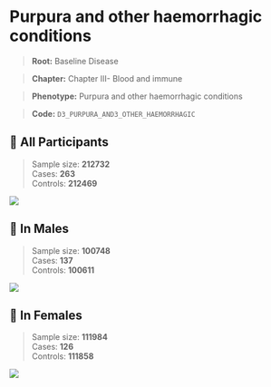 # Purpura and other haemorrhagic conditions

> **Root:** Baseline Disease  

> **Chapter:** Chapter III- Blood and immune  

> **Phenotype:** Purpura and other haemorrhagic conditions  

> **Code:** `D3_PURPURA_AND3_OTHER_HAEMORRHAGIC`

## 🧪 All Participants  
> Sample size: **212732**  
> Cases: **263**  
> Controls: **212469**
<img src="/Disease/Figures/ALL/Baseline/D3_PURPURA_AND3_OTHER_HAEMORRHAGIC.png"/>
<CsvTable src="/Disease_Data/ALL/Baseline/LG_D3_PURPURA_AND3_OTHER_HAEMORRHAGIC.csv" label="🔍 View full results" />

## 👨 In Males  
> Sample size: **100748**  
> Cases: **137**  
> Controls: **100611**
<img src="/Disease/Figures/Male/Baseline/D3_PURPURA_AND3_OTHER_HAEMORRHAGIC.png"/>
<CsvTable src="/Disease_Data/Male/Baseline/LG_D3_PURPURA_AND3_OTHER_HAEMORRHAGIC.csv" label="🔍 View full results" />

## 👩 In Females  
> Sample size: **111984**  
> Cases: **126**  
> Controls: **111858**
<img src="/Disease/Figures/Female/Baseline/D3_PURPURA_AND3_OTHER_HAEMORRHAGIC.png"/>
<CsvTable src="/Disease_Data/Female/Baseline/LG_D3_PURPURA_AND3_OTHER_HAEMORRHAGIC.csv" label="🔍 View full results" />
